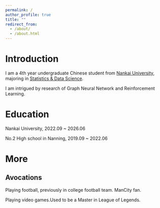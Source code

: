 ```yaml
---
permalink: /
author_profile: true
title: ""
redirect_from: 
  - /about/
  - /about.html
---
```



Introduction
======

I am a 4th year undergraduate Chinese student from [Nankai University](https://www.nankai.edu.cn/), majoring in [Statistics & Data Science](https://stat.nankai.edu.cn/).

I am intrigued by research of Graph Neural Network and Reinforcement Learning.


Education
======
 
 Nankai University, 2022.09 ~ 2026.06
 
 No.2 High school in Nanning, 2019.09 ~ 2022.06


More
======

Avocations
------
 
 Playing football, previously in college football team. ManCity fan.
 
 Playing video games.Used to be a Master in League of Legends.
